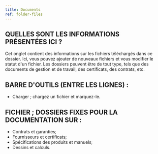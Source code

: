 ```yaml
---
title: Documents
ref: folder-files
---
```


## QUELLES SONT LES INFORMATIONS PRÉSENTÉES ICI ?
Cet onglet contient des informations sur les fichiers téléchargés dans ce dossier. Ici, vous pouvez ajouter de nouveaux fichiers et vous modifier le statut d'un fichier. Les dossiers peuvent être de tout type, tels que des documents de gestion et de travail, des certificats, des contrats, etc.

## BARRE D'OUTILS (ENTRE LES LIGNES) :
- Charger ; chargez un fichier et marquez-le.

## FICHIER ; DOSSIERS FIXES POUR LA DOCUMENTATION SUR :
- Contrats et garanties;
- Fournisseurs et certificats;
- Spécifications des produits et manuels;
- Dessins et calculs.

